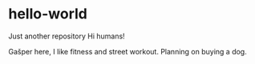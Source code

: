 # hello-world
Just another repository
Hi humans!

Gašper here, I like fitness and street workout. Planning on buying a dog.
